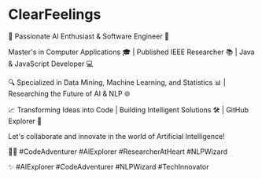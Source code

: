 # ClearFeelings


🚀 Passionate AI Enthusiast & Software Engineer 🤖

Master's in Computer Applications 🎓 | Published IEEE Researcher 📚 | Java & JavaScript Developer 💻

🔍 Specialized in Data Mining, Machine Learning, and Statistics 📊 | Researching the Future of AI & NLP 🌐

📈 Transforming Ideas into Code | Building Intelligent Solutions 🛠️ | GitHub Explorer 🚀

Let's collaborate and innovate in the world of Artificial Intelligence! 

🤝✨ #CodeAdventurer #AIExplorer #ResearcherAtHeart #NLPWizard

✨ #AIExplorer #CodeAdventurer #NLPWizard #TechInnovator

